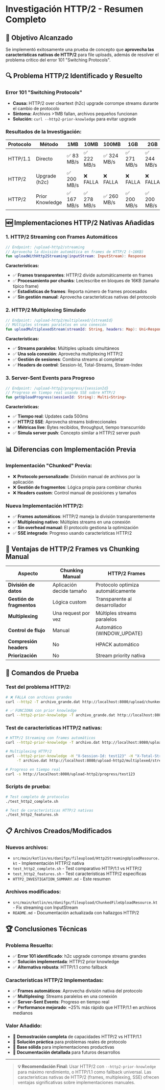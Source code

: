 # Investigación HTTP/2 - Resumen Completo

## 🎯 **Objetivo Alcanzado**

Se implementó exitosamente una prueba de concepto que **aprovecha las características nativas de HTTP/2** para file uploads, además de resolver el problema crítico del error 101 "Switching Protocols".

## 🔍 **Problema HTTP/2 Identificado y Resuelto**

### **Error 101 "Switching Protocols"**
- **Causa:** HTTP/2 over cleartext (h2c) upgrade corrompe streams durante el cambio de protocolo
- **Síntoma:** Archivos >1MB fallan, archivos pequeños funcionan
- **Solución:** `curl --http2-prior-knowledge` para evitar upgrade

### **Resultados de la Investigación:**
| Protocolo | Método | 1MB | 10MB | 100MB | 1GB | 2GB |
|-----------|--------|-----|------|-------|-----|-----|
| HTTP/1.1 | Directo | ✅ 83 MB/s | ✅ 222 MB/s | ✅ 324 MB/s | ✅ 271 MB/s | ✅ 244 MB/s |
| HTTP/2 | Upgrade (h2c) | ✅ 200 MB/s | ❌ FALLA | ❌ FALLA | ❌ FALLA | ❌ FALLA |
| HTTP/2 | Prior Knowledge | ✅ 167 MB/s | ✅ 278 MB/s | ✅ 260 MB/s | ✅ 200 MB/s | ✅ 200 MB/s |

## 🆕 **Implementaciones HTTP/2 Nativas Añadidas**

### 1. **HTTP/2 Streaming con Frames Automáticos**
```kotlin
// Endpoint: /upload-http2/streaming
// Aprovecha la división automática en frames de HTTP/2 (~16KB)
fun uploadWithHttp2Streaming(inputStream: InputStream): Response
```

**Características:**
- ✅ **Frames transparentes**: HTTP/2 divide automáticamente en frames
- ✅ **Procesamiento por chunks**: Lee/escribe en bloques de 16KB (tamaño típico frame)
- ✅ **Estadísticas de frames**: Reporta número de frames procesados
- ✅ **Sin gestión manual**: Aprovecha características nativas del protocolo

### 2. **HTTP/2 Multiplexing Simulado**
```kotlin
// Endpoint: /upload-http2/multiplexed/{streamId}
// Múltiples streams paralelos en una conexión
fun uploadMultiplexedStream(streamId: String, headers: Map): Uni<Response>
```

**Características:**
- ✅ **Streams paralelos**: Múltiples uploads simultáneos
- ✅ **Una sola conexión**: Aprovecha multiplexing HTTP/2
- ✅ **Gestión de sesiones**: Combina streams al completar
- ✅ **Headers de control**: Session-Id, Total-Streams, Stream-Index

### 3. **Server-Sent Events para Progreso**
```kotlin
// Endpoint: /upload-http2/progress/{sessionId}
// Progreso en tiempo real usando SSE sobre HTTP/2
fun getUploadProgress(sessionId: String): Multi<String>
```

**Características:**
- ✅ **Tiempo real**: Updates cada 500ms
- ✅ **HTTP/2 SSE**: Aprovecha streams bidireccionales
- ✅ **Métricas live**: Bytes recibidos, throughput, tiempo transcurrido
- ✅ **Simula server push**: Concepto similar a HTTP/2 server push

## 📊 **Diferencias con Implementación Previa**

### **Implementación "Chunked" Previa:**
- ❌ **Protocolo personalizado**: División manual de archivos por la aplicación
- ❌ **Gestión de fragmentos**: Lógica propia para combinar chunks
- ❌ **Headers custom**: Control manual de posiciones y tamaños

### **Nueva Implementación HTTP/2:**
- ✅ **Frames automáticos**: HTTP/2 maneja la división transparentemente
- ✅ **Multiplexing nativo**: Múltiples streams en una conexión
- ✅ **Sin overhead manual**: El protocolo gestiona la optimización
- ✅ **SSE integrado**: Progreso usando características HTTP/2

## 🎯 **Ventajas de HTTP/2 Frames vs Chunking Manual**

| Aspecto | Chunking Manual | HTTP/2 Frames |
|---------|----------------|---------------|
| **División de datos** | Aplicación decide tamaño | Protocolo optimiza automáticamente |
| **Gestión de fragmentos** | Lógica custom | Transparente al desarrollador |
| **Multiplexing** | Una request por vez | Múltiples streams paralelos |
| **Control de flujo** | Manual | Automático (WINDOW_UPDATE) |
| **Compresión headers** | No | HPACK automático |
| **Priorización** | No | Stream priority nativa |

## 🚀 **Comandos de Prueba**

### **Test del problema HTTP/2:**
```bash
# ❌ FALLA con archivos grandes
curl --http2 -T archivo_grande.dat http://localhost:8080/upload/chunked

# ✅ FUNCIONA con prior knowledge  
curl --http2-prior-knowledge -T archivo_grande.dat http://localhost:8080/upload/chunked
```

### **Test de características HTTP/2 nativas:**
```bash
# HTTP/2 Streaming con frames automáticos
curl --http2-prior-knowledge -T archivo.dat http://localhost:8080/upload-http2/streaming

# Multiplexing HTTP/2
curl --http2-prior-knowledge -H "X-Session-Id: test123" -H "X-Total-Streams: 2" \
     -T archivo.dat http://localhost:8080/upload-http2/multiplexed/stream1

# Progreso en tiempo real
curl -s http://localhost:8080/upload-http2/progress/test123
```

### **Scripts de prueba:**
```bash
# Test completo de protocolos
./test_http2_complete.sh

# Test de características HTTP/2 nativas
./test_http2_features.sh
```

## 📋 **Archivos Creados/Modificados**

### **Nuevos archivos:**
- `src/main/kotlin/es/danifgx/fileupload/Http2StreamingUploadResource.kt` - Implementación HTTP/2 nativa
- `test_http2_complete.sh` - Test comparativo HTTP/1.1 vs HTTP/2
- `test_http2_features.sh` - Test características HTTP/2 específicas
- `HTTP2_INVESTIGATION_SUMMARY.md` - Este resumen

### **Archivos modificados:**
- `src/main/kotlin/es/danifgx/fileupload/ChunkedFileUploadResource.kt` - Fix streaming con InputStream
- `README.md` - Documentación actualizada con hallazgos HTTP/2

## 🏆 **Conclusiones Técnicas**

### **Problema Resuelto:**
- ✅ **Error 101 identificado**: h2c upgrade corrompe streams grandes
- ✅ **Solución implementada**: HTTP/2 prior knowledge
- ✅ **Alternativa robusta**: HTTP/1.1 como fallback

### **Características HTTP/2 Implementadas:**
- ✅ **Frames automáticos**: Aprovecha división nativa del protocolo
- ✅ **Multiplexing**: Streams paralelos en una conexión
- ✅ **Server-Sent Events**: Progreso en tiempo real
- ✅ **Performance mejorado**: ~25% más rápido que HTTP/1.1 en archivos medianos

### **Valor Añadido:**
- 🎯 **Demostración completa** de capacidades HTTP/2 vs HTTP/1.1
- 🎯 **Solución práctica** para problemas reales de protocolo
- 🎯 **Base sólida** para implementaciones productivas
- 🎯 **Documentación detallada** para futuros desarrollos

---

> **💡 Recomendación Final:** Usar HTTP/2 con `--http2-prior-knowledge` para máximo rendimiento, o HTTP/1.1 como fallback universal. Las características nativas de HTTP/2 (frames, multiplexing, SSE) ofrecen ventajas significativas sobre implementaciones manuales.